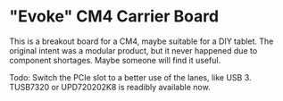 # "Evoke" CM4 Carrier Board

This is a breakout board for a CM4, maybe suitable for a DIY tablet. The original intent was a modular product, but it never happened due to component shortages. Maybe someone will find it useful.

Todo: Switch the PCIe slot to a better use of the lanes, like USB 3. TUSB7320 or UPD720202K8 is readibly available now.



